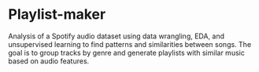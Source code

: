 # Playlist-maker
Analysis of a Spotify audio dataset using data wrangling, EDA, and unsupervised learning to find patterns and similarities between songs. The goal is to group tracks by genre and generate playlists with similar music based on audio features.
